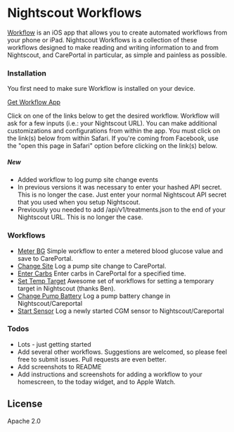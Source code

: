 # Nightscout Workflows

[Workflow] is an iOS app that allows you to create automated workflows from your phone or iPad. Nightscout Workflows is a collection of these workflows designed to make reading and writing information to and from Nightscout, and CarePortal in particular, as simple and painless as possible.

### Installation
You first need to make sure Workflow is installed on your device. 

[Get Workflow App]

Click on one of the links below to get the desired workflow. Workflow will ask for a few inputs (i.e.: your Nightscout URL). You can make additional customizations and configurations from within the app. You must click on the link(s) below from within Safari. If you're coming from Facebook, use the "open this page in Safari" option before clicking on the link(s) below. 

##### New
 - Added workflow to log pump site change events
 - In previous versions it was necessary to enter your hashed API secret. This is no longer the case. Just enter your normal Nightscout API secret that you used when you setup Nightscout.
 - Previously you needed to add /api/v1/treatments.json to the end of your Nightscout URL. This is no longer the case.

### Workflows
 - [Meter BG] Simple workflow to enter a metered blood glucose value and save to CarePortal.
 - [Change Site] Log a pump site change to CarePortal.
 - [Enter Carbs] Enter carbs in CarePortal for a specified time.
 - [Set Temp Target] Awesome set of workflows for setting a temporary target in Nightscout (thanks Ben).
 - [Change Pump Battery] Log a pump battery change in Nightscout/Careportal
 - [Start Sensor] Log a newly started CGM sensor to Nightscout/Careportal


### Todos

 - Lots - just getting started
 - Add several other workflows. Suggestions are welcomed, so please feel free to submit issues. Pull requests are even better.
 - Add screenshots to README
 - Add instructions and screenshots for adding a workflow to your homescreen, to the today widget, and to Apple Watch. 


License
----
Apache 2.0

[Workflow]: http://workflow.is/
[Get Workflow App]: http://workflow.is/download
[OpenAPS Documentation]: http://openaps.readthedocs.io/en/latest/docs/Customize-Iterate/ifttt-integration.html#ifttt-setup-for-phones
[Meter BG]: https://github.com/ella7/nightscout-workflows/raw/master/workflows/Meter%20BG.wflow
[Change Site]: https://github.com/ella7/nightscout-workflows/raw/master/workflows/Change%20Site.wflow
[Enter Carbs]: https://github.com/ella7/nightscout-workflows/raw/master/workflows/Enter%20Carbs.wflow
[Set Temp Target]: https://github.com/ella7/nightscout-workflows/issues/5
[Change Pump Battery]: https://github.com/ella7/nightscout-workflows/raw/master/workflows/Change%20Pump%20Battery.wflow
[Start Sensor]: https://github.com/ella7/nightscout-workflows/raw/master/workflows/Start%20Sensor.wflow
